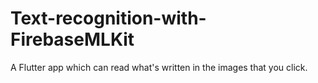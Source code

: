 # Text-recognition-with-FirebaseMLKit
A Flutter app which can read what's written in the images that you click.
